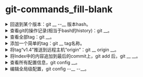 <!-- markdownlint-disable MD033 MD037 -->
# git-commands_fill-blank

<details>
  <summary>回退到某个版本：git __ --__ 版本hash。</summary>
  <div>reset</div>
  <div>hard</div>
  <div>例子: git reset --hard 8ab3475</div>
</details>

<details>
  <summary>查看git的操作记录(相当于bash的history)：git __。</summary>
  <div>reflog</div>
</details>

<details>
  <summary>查看全部tag：git __。</summary>
  <div>tag</div>
</details>

<details>
  <summary>添加一个简单的tag：git __ tag名称。</summary>
  <div>tag</div>
  <div>例子：git tag v1.4</div>
</details>

<details>
  <summary>将tag“v1.4”推送到远程主机“origin”：git __ origin __。</summary>
  <div>push</div>
  <div>v1.4</div>
</details>

<details>
  <summary>将Index中的内容追加到最后的commit上，git add 后，git __ __。</summary>
  <div>commit</div>
  <div>--amend</div>
</details>

<details>
  <summary>查看所有配置信息，git config __。</summary>
  <div>--list</div>
</details>

<details>
  <summary>编辑全局级配置，git config --__ --__。</summary>
  <div>global</div>
  <div>edit</div>
</details>
